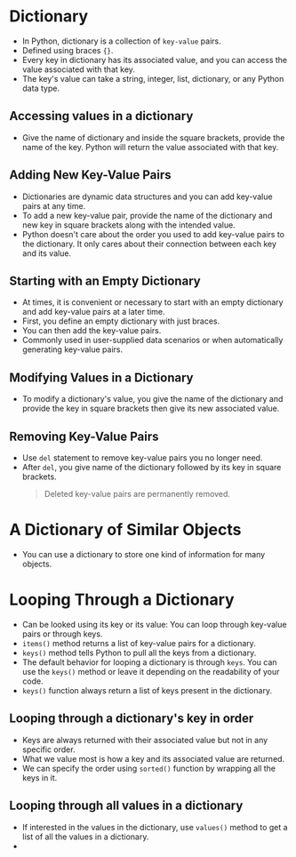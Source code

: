 # Dictionary

- In Python, dictionary is a collection of `key-value` pairs.
- Defined using braces `{}`.
- Every key in dictionary has its associated value, and you can access the value associated with that key.
- The key's value can take a string, integer, list, dictionary, or any Python data type.

## Accessing values in a dictionary

- Give the name of dictionary and inside the square brackets, provide the name of the key. Python will return the value associated with that key.

## Adding New Key-Value Pairs

- Dictionaries are dynamic data structures and you can add key-value pairs at any time.
- To add a new key-value pair, provide the name of the dictionary and new key in square brackets along with the intended value.
- Python doesn't care about the order you used to add key-value pairs to the dictionary. It only cares about their connection between each key and its value.

## Starting with an Empty Dictionary

- At times, it is convenient or necessary to start with an empty dictionary and add key-value pairs at a later time.
- First, you define an empty dictionary with just braces.
- You can then add the key-value pairs.
- Commonly used in user-supplied data scenarios or when automatically generating key-value pairs.

## Modifying Values in a Dictionary

- To modify a dictionary's value, you give the name of the dictionary and provide the key in square brackets then give its new associated value.

## Removing Key-Value Pairs

- Use `del` statement to remove key-value pairs you no longer need.
- After `del`, you give name of the dictionary followed by its key in square brackets.
  > Deleted key-value pairs are permanently removed.

# A Dictionary of Similar Objects

- You can use a dictionary to store one kind of information for many objects.

# Looping Through a Dictionary

- Can be looked using its key or its value: You can loop through key-value pairs or through keys.
- `items()` method returns a list of key-value pairs for a dictionary.
- `keys()` method tells Python to pull all the keys from a dictionary.
- The default behavior for looping a dictionary is through `keys`. You can use the `keys()` method or leave it depending on the readability of your code.
- `keys()` function always return a list of keys present in the dictionary.

## Looping through a dictionary's key in order

- Keys are always returned with their associated value but not in any specific order.
- What we value most is how a key and its associated value are returned.
- We can specify the order using `sorted()` function by wrapping all the keys in it.

## Looping through all values in a dictionary

- If interested in the values in the dictionary, use `values()` method to get a list of all the values in a dictionary.
-
